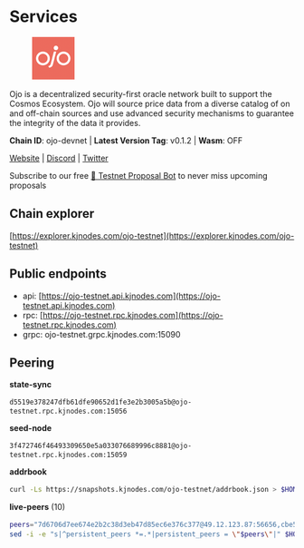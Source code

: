 # Services

<figure><img src="https://raw.githubusercontent.com/kj89/cosmos-images/main/logos/ojo.png" alt=""><figcaption></figcaption></figure>

Ojo is a decentralized security-first oracle network built  to support the Cosmos Ecosystem. Ojo will source price data  from a diverse catalog of on and off-chain sources and use  advanced security mechanisms to guarantee the integrity of the data it provides.

**Chain ID**: ojo-devnet | **Latest Version Tag**: v0.1.2 | **Wasm**: OFF

[Website](https://ojo.network) | [Discord](https://discord.gg/fd8Yrex8nC) | [Twitter](https://twitter.com/ojo_network)



Subscribe to our free [🤖 Testnet Proposal Bot](https://t.me/kjnodes_testnet_proposal_bot) to never miss upcoming proposals


## Chain explorer
[https://explorer.kjnodes.com/ojo-testnet](https://explorer.kjnodes.com/ojo-testnet)

## Public endpoints

* api: [https://ojo-testnet.api.kjnodes.com](https://ojo-testnet.api.kjnodes.com)
* rpc: [https://ojo-testnet.rpc.kjnodes.com](https://ojo-testnet.rpc.kjnodes.com)
* grpc: ojo-testnet.grpc.kjnodes.com:15090

## Peering

**state-sync**

```text
d5519e378247dfb61dfe90652d1fe3e2b3005a5b@ojo-testnet.rpc.kjnodes.com:15056
```

**seed-node**

```text
3f472746f46493309650e5a033076689996c8881@ojo-testnet.rpc.kjnodes.com:15059
```

**addrbook**
```bash
curl -Ls https://snapshots.kjnodes.com/ojo-testnet/addrbook.json > $HOME/.ojo/config/addrbook.json
```

**live-peers** (10)
```bash
peers="7d6706d7ee674e2b2c38d3eb47d85ec6e376c377@49.12.123.87:56656,cbe534c7d012e9eb4e71a5573aee8acc1adf4bc6@65.108.41.172:28056,46984fe69d730d18bfc561830b729fb7689aea2b@95.216.14.46:22656,9fa6a54e5b9207ea53ddd123f7b417e864b5769d@65.108.49.114:26656,5d9be9cf3d5161e4891b96a956c3c83de6c0ae49@5.78.75.124:26656,d5519e378247dfb61dfe90652d1fe3e2b3005a5b@65.109.68.190:15056,c37e444f67af17545393ad16930cd68dc7e3fd08@95.216.7.169:61156,67e95aeec46d7c5840f9685ca2b4cd725841b814@16.163.74.176:26636,17a5fad48064ee3da42f435925f7bbe055e6348d@65.108.233.102:37656,ec003ade1f7c57d822a1be56c838e668b755bee5@94.190.90.38:33656"
sed -i -e "s|^persistent_peers *=.*|persistent_peers = \"$peers\"|" $HOME/.ojo/config/config.toml
```
